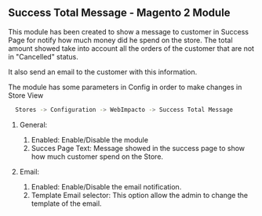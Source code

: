 ## Success Total Message - Magento 2 Module

This module has been created to show a message to customer in Success Page for notify how much money did he spend on the store. The total amount showed take into account all the orders of the customer that are not in "Cancelled" status.

It also send an email to the customer with this information.

The module has some parameters in Config in order to make changes in Store View 
```bash
  Stores -> Configuration -> WebImpacto -> Success Total Message
```
1. General:
    1. Enabled: Enable/Disable the module
    2. Succes Page Text: Message showed in the success page to show how much customer spend on the Store.

2. Email:
    1. Enabled: Enable/Disable the email notification.
    2. Template Email selector: This option allow the admin to change the template of the email.